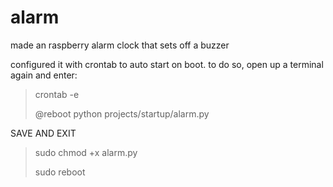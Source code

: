 # alarm
made an raspberry alarm clock that sets off a buzzer

configured it with crontab to auto start on boot.
to do so, open up a terminal again and enter:

  >crontab -e
  >
  >@reboot python projects/startup/alarm.py

SAVE AND EXIT

  >sudo chmod +x alarm.py
  >
  >sudo reboot
